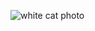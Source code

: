 ![white cat photo](https://images.pexels.com/photos/104827/cat-pet-animal-domestic-104827.jpeg?auto=compress&cs=tinysrgb&dpr=1&w=500)



